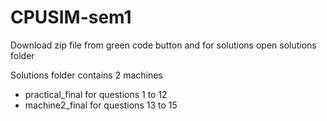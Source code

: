# CPUSIM-sem1

Download zip file from green code button 
and for solutions open solutions folder

Solutions folder contains 2 machines 
- practical_final for questions 1 to 12
- machine2_final for questions 13 to 15
